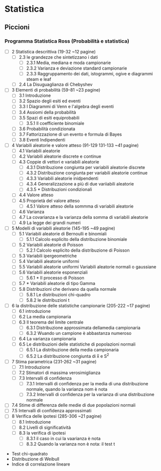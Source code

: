 # Statistica

## Piccioni
### Programma Statistica Ross (Probabilità e statistica)
- [ ] 2 Statistica descrittiva (19-32 ~12 pagine)
  - [ ] 2.3 le grandezze che sintetizzano i dati
    - [ ] 2.3.1 Media, mediana e moda campionarie
    - [ ] 2.3.2 Varianza e deviazione standard campionarie
    - [ ] 2.3.3 Raggruppamento dei dati, istogrammi, ogive e diagrammi steam e leaf
  - [ ] 2.4 La Disuguaglianza di Chebyshev
- [ ] 3 Elementi di probabilità (59-81 ~23 pagine)
  - [ ] 3.1 Introduzione
  - [ ] 3.2 Spazio degli esiti ed eventi
  - [ ] 3.3 I Diagrammi di Venn e l'algebra degli eventi
  - [ ] 3.4 Assiomi della probabilità
  - [ ] 3.5 Spazi di esiti equiprobabili
    - [ ] 3.5.1 Il coefficiente binomiale
  - [ ] 3.6 Probabilità condizionata
  - [ ] 3.7 Fattorizzazione di un evento e formula di Bayes
  - [ ] 3.8 Eventi Indipendenti
- [ ] 4 Variabili aleatorie e valore atteso (91-129 131-133 ~41 pagine)
  - [ ] 4.1 Variabili aleatorie
  - [ ] 4.2 Variabili aleatorie discrete e continue
  - [ ] 4.3 Coppie di vettori e variabili aleatorie 
    - [ ] 4.3.1 Distribuzione congiunta per variabili aleatorie discrete
    - [ ] 4.3.2 Distribuzione congiunta per variabili aleatorie continue
    - [ ] 4.3.3 Variabili aleatorie inidpendenti
    - [ ] 4.3.4 Generalizzazione a più di due variiabili aleatorie
    - [ ] 4.3.5 * Distribuzioni condizionali
  - [ ] 4.4 Valore atteso
  - [ ] 4.5 Proprietà del valore atteso
    - [ ] 4.5.1 Valore atteso della sommma di variabili aleatorie
  - [ ] 4.6 Varianza
  - [ ] 4.7 La covarianza e la varianza della somma di variabili aleatorie
  - [ ] 4.9 La legge dei grandi numeri
- [ ] 5 Modelli di variabili aleatorie (145-195 ~49 pagine)
  - [ ] 5.1 Variabili aleatorie di Bernoulli e binomiali
    - [ ] 5.1.1 Calcolo esplicito della distribuzione binomiale
  - [ ] 5.2 Variabili aleatorie di Poisson
    - [ ] 5.2.1 Calcolo esplicito della distribuzione di Poisson
  - [ ] 5.3 Variabili ipergeometriche
  - [ ] 5.4 Variabili aleatorie uniformi
  - [ ] 5.5 Variabili aleatorie uniformi Variabili aleatorie normali o gaussiane
  - [ ] 5.6 Variabili aleatorie esponenziali
    - [ ] 5.6.1 * Il processo di Poisson
  - [ ] 5.7 * Variabili aleatorie di tipo Gamma
  - [ ] 5.8 Distribuzioni che derivano da quella normale
    - [ ] 5.8.1 Le distribuzioni chi-quadro
    - [ ] 5.8.2 le distribuzioni t
- [ ] 6 la distribuzione delle statistiche campionarie (205-222 ~17 pagine)
  - [ ] 6.1 introduzione
  - [ ] 6.2 La media campionaria
  - [ ] 6.3 Il teorema del limite centrale
    - [ ] 6.3.1 Distribuzione approssimata dellamedia campionaria
    - [ ] 6.3.2 Wuando un campione è abbastanza numeroso
  - [ ] 6.4 La varianza campionaria
  - [ ] 6.5 Le distribuzioni delle statistiche di popolazioni normali
    - [ ] 6.5.1 La distribuzione della media campionaria
    - [ ] 6.5.2 La distribuzione congiunta di x̅ e S<sup>2</sup>
- [ ] 7 Stima parametrica (231-262 ~31 pagine)
  - [ ] 7.1 Introduzione
  - [ ] 7.2 Stimatori di massima verosimiglianza
  - [ ] 7.3 Intervalli di confidenza
    - [ ] 7.3.1 Intervalli di confidenza per la media di una distribuzione normale, quando la varianza nom è nota
    - [ ] 7.3.2 Intervalli di confidenza per la varianza di una distribuzione normale
 - [ ] 7.4 Stime di differenza delle medie di due popolazioni normali
 - [ ] 7.5 Intervalli di confidenza approssimati
- [ ] 8 Verifica delle ipotesi (285-306 ~21 pagine)
  - [ ] 8.1 Introduzione
  - [ ] 8.2 Livelli di significatività
  - [ ] 8.3 la verifica di ipotesi
    - [ ] 8.3.1 il caso in cui la vaarianza è nota
    - [ ] 8.3.2 Quando la varianza non è nota: il test t
* Test chi-quadrato
* Distribuzione di Weibull
* Indice di correlazione lineare

    
    
    
  



